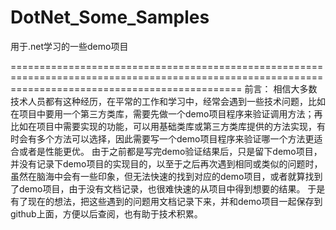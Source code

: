 # DotNet_Some_Samples
用于.net学习的一些demo项目


====================================================================================================================================================
前言：
    相信大多数技术人员都有这种经历，在平常的工作和学习中，经常会遇到一些技术问题，比如在项目中要用一个第三方类库，需要先做一个demo项目程序来验证调用方法；再比如在项目中需要实现的功能，可以用基础类库或第三方类库提供的方法实现，有时会有多个方法可以选择，因此需要写一个demo项目程序来验证哪一个方法更适合或者是性能更优。
    由于之前都是写完demo验证结果后，只是留下demo项目，并没有记录下demo项目的实现目的，以至于之后再次遇到相同或类似的问题时，虽然在脑海中会有一些印象，但无法快速的找到对应的demo项目，或者就算找到了demo项目，由于没有文档记录，也很难快速的从项目中得到想要的结果。
    于是有了现在的想法，把这些遇到的问题用文档记录下来，并和demo项目一起保存到github上面，方便以后查阅，也有助于技术积累。



